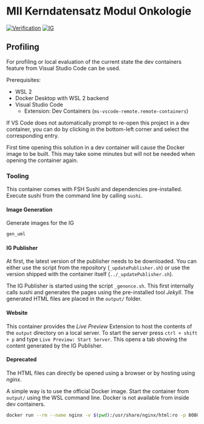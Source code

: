 # MII Kerndatensatz Modul Onkologie

[![Verification](https://github.com/medizininformatik-initiative/kerndatensatzmodul-onkologie/actions/workflows/verify-profiles.yaml/badge.svg)](https://github.com/medizininformatik-initiative/kerndatensatzmodul-onkologie/actions/workflows/verify-profiles.yaml)
[![IG](https://github.com/medizininformatik-initiative/kerndatensatzmodul-onkologie/actions/workflows/build-ig.yml/badge.svg)](https://github.com/medizininformatik-initiative/kerndatensatzmodul-onkologie/actions/workflows/build-ig.yml)

## Profiling

For profiling or local evaluation of the current state the dev containers feature from Visual Studio Code can be used.

Prerequisites:

- WSL 2
- Docker Desktop with WSL 2 backend
- Visual Studio Code
  - Extension: Dev Containers (`ms-vscode-remote.remote-containers`)

If VS Code does not automatically prompt to re-open this project in a dev container, you can do by clicking in the bottom-left corner and select the corresponding entry.

First time opening this solution in a dev container will cause the Docker image to be built. This may take some minutes but will not be needed when opening the container again.

### Tooling

This container comes with FSH Sushi and dependencies pre-installed. Execute sushi from the command line by calling `sushi`.

#### Image Generation

Generate images for the IG

```bash
gen_uml
```

#### IG Publisher

At first, the latest version of the publisher needs to be downloaded. You can either use the script from the repository (`_updatePublisher.sh`) or use the version shipped with the container itself (`../_updatePublisher.sh`).

The IG Publisher is started using the script `_genonce.sh`. This first internally calls sushi and generates the pages using the pre-installed tool _Jekyll_. The generated HTML files are placed in the `output/` folder.

#### Website

This container provides the _Live Preview_ Extension to host the contents of the `output` directory on a local server. To start the server press `ctrl + shift + p` and type `Live Preview: Start Server`. This opens a tab showing the content generated by the IG Publisher.

#### Deprecated

The HTML files can directly be opened using a browser or by hosting using _nginx_.

A simple way is to use the official Docker image. Start the container from `output/` using the WSL command line. Docker is not available from inside dev containers.

```bash
docker run --rm --name nginx -v $(pwd):/usr/share/nginx/html:ro -p 8080:80 nginx
```

